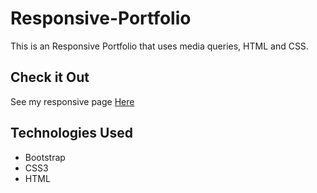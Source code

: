 # Responsive-Portfolio

This is an Responsive Portfolio that uses media queries, HTML and CSS.

## Check it Out
See my responsive page [Here](https://kimjaydot.github.io/Responsive-Portfolio/)

## Technologies Used

* Bootstrap
* CSS3
* HTML


